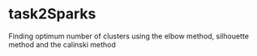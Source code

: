 # task2Sparks
Finding optimum number of clusters using the elbow method, silhouette method and the calinski method
